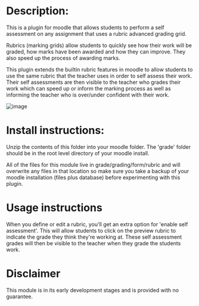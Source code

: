 # Description:
This is a plugin for moodle that allows students to perform a self assessment on any assignment that uses a rubric advanced grading grid.

Rubrics (marking grids) allow students to quickly see how their work will be graded, how marks have been awarded and how they can improve. They also speed up the process of awarding marks.

This plugin extends the builtin rubric features in moodle to allow students to use the same rubric that the teacher uses in order to self assess their work. Their self assessments are then visible to the teacher who grades their work which can speed up or inform the marking process as well as informing the teacher who is over/under confident with their work.

![image](https://cloud.githubusercontent.com/assets/760604/23101294/118b5e7a-f688-11e6-872b-accfbb5aa709.png)

# Install instructions:
Unzip the contents of this folder into your moodle folder. The 'grade' folder should be in the root level directory of your moodle install. 

All of the files for this module live in grade/grading/form/rubric and will overwrite any files in that location so make sure you take a backup of your moodle installation (files plus database) before experimenting with this plugin.

# Usage instructions
When you define or edit a rubric, you'll get an extra option for 'enable self assessment'.
This will allow students to click on the preview rubric to indicate the grade they think they're working at.
These self assessment grades will then be visible to the teacher when they grade the students work.

# Disclaimer
This module is in its early development stages and is provided with no guarantee.
